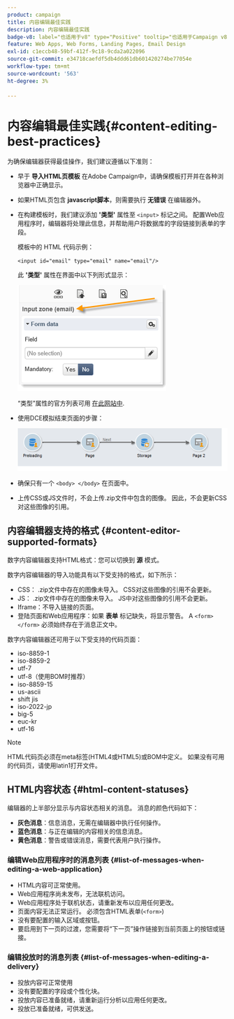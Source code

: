 ```yaml
---
product: campaign
title: 内容编辑最佳实践
description: 内容编辑最佳实践
badge-v8: label="也适用于v8" type="Positive" tooltip="也适用于Campaign v8"
feature: Web Apps, Web Forms, Landing Pages, Email Design
exl-id: c1eccb48-59bf-412f-9c18-9cda2a022096
source-git-commit: e34718caefdf5db4ddd61db601420274be77054e
workflow-type: tm+mt
source-wordcount: '563'
ht-degree: 3%

---
```


# 内容编辑最佳实践{#content-editing-best-practices}



为确保编辑器获得最佳操作，我们建议遵循以下准则：

* 早于 **导入HTML页模板** 在Adobe Campaign中，请确保模板打开并在各种浏览器中正确显示。
* 如果HTML页包含 **javascript脚本**，则需要执行 **无错误** 在编辑器外。
* 在构建模板时，我们建议添加 **&#39;类型&#39;** 属性至 `<input>` 标记之间。 配置Web应用程序时，编辑器将处理此信息，并帮助用户将数据库的字段链接到表单的字段。

  模板中的 HTML 代码示例：

  ```
  <input id="email" type="email" name="email"/>
  ```

  此 **&#39;类型&#39;** 属性在界面中以下列形式显示：

  ![](assets/dce_sidebar_inputtypechanges.png)

  “类型”属性的官方列表可用 [在此网站中](https://www.w3schools.com/tags/att_input_type.asp).

* 使用DCE模拟结束页面的步骤：

  ![](assets/dce_enchainement.png)

* 确保只有一个 `<body> </body>` 在页面中。
* 上传CSS或JS文件时，不会上传.zip文件中包含的图像。 因此，不会更新CSS对这些图像的引用。

## 内容编辑器支持的格式 {#content-editor-supported-formats}

数字内容编辑器支持HTML格式：您可以切换到 **源** 模式。

数字内容编辑器的导入功能具有以下受支持的格式，如下所示：

* CSS： .zip文件中存在的图像未导入。 CSS对这些图像的引用不会更新。
* JS： .zip文件中存在的图像未导入。 JS中对这些图像的引用不会更新。
* Iframe：不导入链接的页面。
* 登陆页面和Web应用程序：如果 **表单** 标记缺失，将显示警告。 A `<form> </form>` 必须始终存在于消息正文中。

数字内容编辑器还可用于以下受支持的代码页面：

* iso-8859-1
* iso-8859-2
* utf-7
* utf-8（使用BOM时推荐）
* iso-8859-15
* us-ascii
* shift jis
* iso-2022-jp
* big-5
* euc-kr
* utf-16

>[!NOTE]
>
>HTML代码页必须在meta标签(HTML4或HTML5)或BOM中定义。 如果没有可用的代码页，请使用latin1打开文件。

## HTML内容状态 {#html-content-statuses}

编辑器的上半部分显示与内容状态相关的消息。 消息的颜色代码如下：

* **灰色消息**：信息消息，无需在编辑器中执行任何操作。
* **蓝色消息**：与正在编辑的内容相关的信息消息。
* **黄色消息**：警告或错误消息，需要代表用户执行操作。

### 编辑Web应用程序时的消息列表 {#list-of-messages-when-editing-a-web-application}

* HTML内容可正常使用。
* Web应用程序尚未发布，无法联机访问。
* Web应用程序处于联机状态，请重新发布以应用任何更改。
* 页面内容无法正常运行。 必须包含HTML表单(`<form>`)
* 没有要配置的输入区域或按钮。
* 要启用到下一页的过渡，您需要将“下一页”操作链接到当前页面上的按钮或链接。

### 编辑投放时的消息列表 {#list-of-messages-when-editing-a-delivery}

* 投放内容可正常使用
* 没有要配置的字段或个性化块。
* 投放内容已准备就绪，请重新运行分析以应用任何更改。
* 投放已准备就绪，可供发送。
